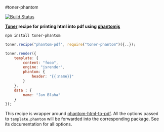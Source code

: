 #toner-phantom

[![Build Status](https://travis-ci.org/jsreport/toner-phantom.png?branch=master)](https://travis-ci.org/jsreport/toner-phantom)

**[Toner](https://github.com/jsreport/toner) recipe for printing html into pdf using [phantomjs](http://phantomjs.org/)**

```bash
npm install toner-phantom
```

```js
toner.recipe("phantom-pdf", require("toner-phantom")({..});

toner.render({
	template: {
		content: "fooo",
		engine: "jsrender",
		phantom: {
			header: "{{:name}}"
		}		
	},
	data : {
		name: "Jan Blaha"
	}
});
```

This recipe is wrapper around [phantom-html-to-pdf](https://github.com/pofider/phantom-html-to-pdf). All the options passed to `template.phantom` will be forwarded into the corresponding package. See its documentation for all options.